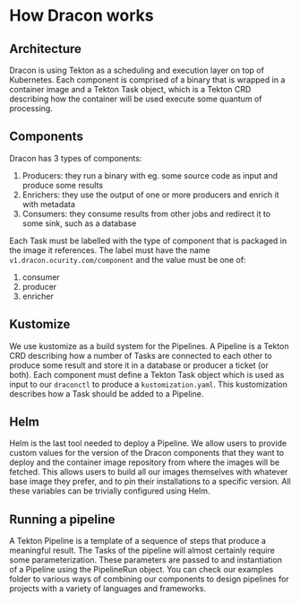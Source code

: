 # How Dracon works

## Architecture

Dracon is using Tekton as a scheduling and execution layer on top of Kubernetes.
 Each component is
comprised of a binary that is wrapped in a container image and a Tekton Task
object, which is a Tekton CRD describing how the container will be used execute
some quantum of processing.

## Components

Dracon has 3 types of components:

1. Producers: they run a binary with eg. some source code as input and produce
   some results
2. Enrichers: they use the output of one or more producers and enrich it with
   metadata
3. Consumers: they consume results from other jobs and redirect it to some sink,
   such as a database

Each Task must be labelled with the type of component that is packaged in the
image it references.
The label must have the name `v1.dracon.ocurity.com/component` and the value
must be one of:

1. consumer
2. producer
3. enricher

## Kustomize

We use kustomize as a build system for the Pipelines. A Pipeline is a Tekton CRD
describing how a number of Tasks are connected to each other to produce some
result and store it in a database or producer a ticket (or both).
Each component must define a Tekton Task object which is used as input to our
`draconctl`
to produce a `kustomization.yaml`. This kustomization describes how a Task
should be added to a Pipeline.

## Helm

Helm is the last tool needed to deploy a Pipeline. We allow users to provide
custom values for the version of the Dracon components that they want to deploy
and the container image repository from where the images will be fetched. This
allows users to build all our images themselves with whatever base image they
prefer, and to pin their installations to a specific version. All these
variables can be trivially configured using Helm.

## Running a pipeline

A Tekton Pipeline is a template of a sequence of steps that produce a meaningful
result. The Tasks of the pipeline will almost certainly require some
parameterization. These parameters are passed to and instantiation of a Pipeline
using the PipelineRun object. You can check our examples folder to various ways
of combining our components to design pipelines for projects with a variety of
languages and frameworks.
